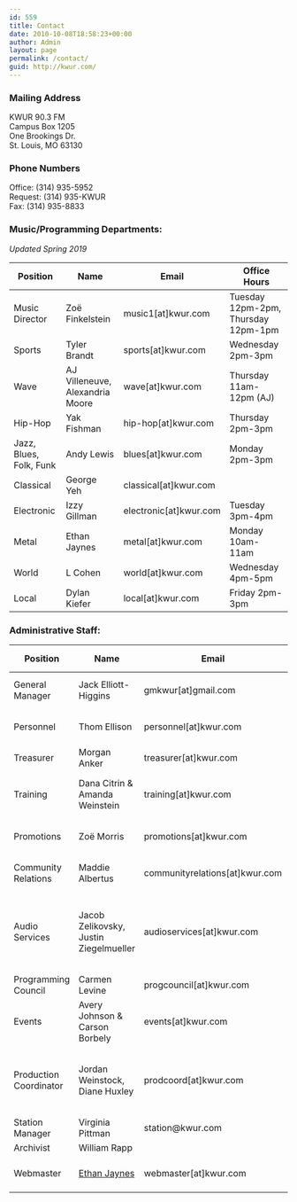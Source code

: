 ```yaml
---
id: 559
title: Contact
date: 2010-10-08T18:58:23+00:00
author: Admin
layout: page
permalink: /contact/
guid: http://kwur.com/
---
```


<h3>Mailing Address</h3>
<p>
  KWUR 90.3 FM<br>
  Campus Box 1205<br>
  One Brookings Dr.<br>
  St. Louis, MO 63130
</p>

<h3>Phone Numbers</h3>
<p>
  Office: (314) 935-5952<br>
  Request: (314) 935-KWUR<br>
  Fax: (314) 935-8833
</p>

<h3>Music/Programming Departments:</h3>
<p><i>Updated Spring 2019</i></p>
<table class="table">
  <thead>
    <tr>
      <th>Position</th>
      <th>Name</th>
      <th>Email</th>
      <th>Office Hours</th>
    </tr>
  </thead>
  <tbody>
    <tr>
      <td>Music Director</td>
      <td>Zo&euml; Finkelstein</td>
      <td>music1[at]kwur.com</td>
      <td>Tuesday 12pm-2pm, Thursday 12pm-1pm</td>
    </tr>
    <tr>
      <td>Sports</td>
      <td>Tyler Brandt</td>
      <td>sports[at]kwur.com</td>
      <td>Wednesday 2pm-3pm</td>
    </tr>
    <tr>
      <td>Wave</td>
      <td>AJ Villeneuve, Alexandria Moore</td>
      <td>wave[at]kwur.com</td>
      <td>Thursday 11am-12pm (AJ)</td>
    </tr>
    <tr>
      <td>Hip-Hop</td>
      <td>Yak Fishman</td>
      <td>hip-hop[at]kwur.com</td>
      <td>Thursday 2pm-3pm</td>
    </tr>
    <tr>
      <td>Jazz, Blues, Folk, Funk</td>
      <td>Andy Lewis</td>
      <td>blues[at]kwur.com</td>
      <td>Monday 2pm-3pm</td>
    </tr>
    <tr>
      <td>Classical</td>
      <td>George Yeh</td>
      <td>classical[at]kwur.com</td>
      <td><!-- Saturday 11am-noon --></td>
    </tr>
    <tr>
      <td>Electronic</td>
      <td>Izzy Gillman</td>
      <td>electronic[at]kwur.com</td>
      <td>Tuesday 3pm-4pm</td>
    </tr>
    <tr>
      <td>Metal</td>
      <td>Ethan Jaynes</td>
      <td>metal[at]kwur.com</td>
      <td>Monday 10am-11am</td>
    </tr>
    <tr>
      <td>World</td>
      <td>L Cohen</td>
      <td>world[at]kwur.com</td>
      <td>Wednesday 4pm-5pm</td>
    </tr>
    <tr>
      <td>Local</td>
      <td>Dylan Kiefer</td>
      <td>local[at]kwur.com</td>
      <td>Friday 2pm-3pm</td>
    </tr>
  </tbody>
</table>

<h3>Administrative Staff:</h3>
<table class="table">
  <thead>
    <tr>
      <th>Position</th>
      <th>Name</th>
      <th>Email</th>
      <th>Office Hours</th>
    </tr>
  </thead>
  <tbody>
    <tr>
      <td>General Manager</td>
      <td>Jack Elliott-Higgins</td>
      <td>gmkwur[at]gmail.com</td>
      <td>Monday 12pm-1pm</td>
    </tr>
    <tr>
      <td>Personnel</td>
      <td>Thom Ellison</td>
      <td>personnel[at]kwur.com</td>
      <td>Wednesday 10am-11am</td>
    </tr>
    <tr>
      <td>Treasurer</td>
      <td>Morgan Anker</td>
      <td>treasurer[at]kwur.com</td>
      <td>Thursday 1pm-2pm</td>
    </tr>
    <tr>
      <td>Training</td> 
      <td>Dana Citrin &amp; Amanda Weinstein</td>
      <td>training[at]kwur.com</td>
      <td>Monday 11am-12pm (Dana)</td>
    </tr>
    <tr>
      <td>Promotions</td>
      <td>Zo&euml; Morris</td>
      <td>promotions[at]kwur.com</td>
      <td>Thursday 10am-11am</td>
    </tr>
    <tr>
      <td>Community Relations</td>
      <td>Maddie Albertus</td> 
      <td>communityrelations[at]kwur.com</td>
      <td>Friday 11am-12pm</td>
    </tr>
    <tr>
      <td>Audio Services</td>
      <td>Jacob Zelikovsky, Justin Ziegelmueller</td>
      <td>audioservices[at]kwur.com</td>
      <td>Monday 5pm-6pm (Jacob), Friday 12pm-1pm (Justin)</td>
    </tr>
    <tr>
      <td>Programming Council</td>
      <td>Carmen Levine</td>
      <td>progcouncil[at]kwur.com</td>
      <td>Monday 4pm-5pm</td>
    </tr>
    <tr>
      <td>Events</td>
      <td>Avery Johnson &amp; Carson Borbely</td>
      <td>events[at]kwur.com</td>
      <td>Tuesday 11am-12pm (Avery)</td>
    </tr>
<!--     <tr>
      <td>Special Projects</td>
      <td>Morgan Anker</td>
      <td>projects[at]kwur.com</td>
      <td>Thursday 1pm-2pm</td>
    </tr> -->
    <tr>
      <td>Production Coordinator</td>
      <td>Jordan Weinstock, Diane Huxley</td>
      <td>prodcoord[at]kwur.com</td>
      <td>Friday 3pm-4pm (Jordan), Monday 3pm-4pm (Diane)</td>
    </tr>
    <tr>
      <td>Station Manager</td>
      <td>Virginia Pittman</td>
      <td>station@kwur.com</td>
      <td>Friday 1pm-2pm</td>
    </tr>
    <tr>
      <td>Archivist</td>
      <td>William Rapp</td>
      <td></td>
      <td></td>
    </tr>
    <tr>
      <td>Webmaster</td>
      <td><a href="https://ejaynes.com" target="_blank">Ethan Jaynes</a></td>
      <td>webmaster[at]kwur.com</td>
      <td>Monday 10am-11am</td>
    </tr>
  </tbody>
</table>